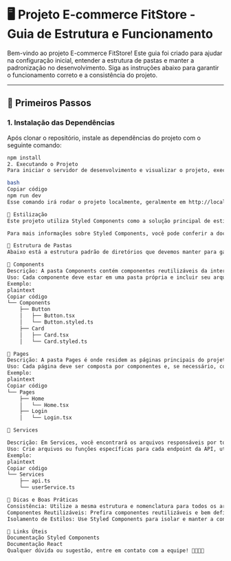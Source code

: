 # 🖥️ Projeto E-commerce FitStore - Guia de Estrutura e Funcionamento

Bem-vindo ao projeto E-commerce FitStore! Este guia foi criado para ajudar na configuração inicial, entender a estrutura de pastas e manter a padronização no desenvolvimento. Siga as instruções abaixo para garantir o funcionamento correto e a consistência do projeto.

---

## 🚀 Primeiros Passos

### 1. Instalação das Dependências
Após clonar o repositório, instale as dependências do projeto com o seguinte comando:
```bash
npm install
2. Executando o Projeto
Para iniciar o servidor de desenvolvimento e visualizar o projeto, execute:

bash
Copiar código
npm run dev
Esse comando irá rodar o projeto localmente, geralmente em http://localhost:3000, onde você pode acessar e visualizar as mudanças em tempo real.

🎨 Estilização
Este projeto utiliza Styled Components como a solução principal de estilização. Garanta que todos os estilos estejam encapsulados e reutilizáveis, criando um design consistente e facilitando a manutenção.

Para mais informações sobre Styled Components, você pode conferir a documentação oficial.

📂 Estrutura de Pastas
Abaixo está a estrutura padrão de diretórios que devemos manter para garantir a organização e a legibilidade do código. Cada pasta possui uma descrição de seu propósito e da melhor forma de utilizá-la.

🧩 Components
Descrição: A pasta Components contém componentes reutilizáveis da interface, como botões, inputs, cards, entre outros elementos independentes.
Uso: Cada componente deve estar em uma pasta própria e incluir seu arquivo .tsx e .styled.ts para os estilos.
Exemplo:
plaintext
Copiar código
└── Components
    ├── Button
    │   ├── Button.tsx
    │   └── Button.styled.ts
    ├── Card
    │   ├── Card.tsx
    │   └── Card.styled.ts

📄 Pages
Descrição: A pasta Pages é onde residem as páginas principais do projeto, como Home, Login, Dashboard, entre outras.
Uso: Cada página deve ser composta por componentes e, se necessário, conter subcomponentes específicos da página. Mantenha a responsabilidade de cada página clara e organizada.
Exemplo:
plaintext
Copiar código
└── Pages
    ├── Home
    │   └── Home.tsx
    ├── Login
    │   └── Login.tsx

🔌 Services

Descrição: Em Services, você encontrará os arquivos responsáveis por todas as chamadas à API. Centralizar essas funções facilita o gerenciamento e a reutilização de chamadas e configurações de rede.
Uso: Crie arquivos ou funções específicas para cada endpoint da API, utilizando o padrão de serviços e facilitando a manutenção e organização.
Exemplo:
plaintext
Copiar código
└── Services
    ├── api.ts
    └── userService.ts

📘 Dicas e Boas Práticas
Consistência: Utilize a mesma estrutura e nomenclatura para todos os arquivos e pastas.
Componentes Reutilizáveis: Prefira componentes reutilizáveis e bem definidos na pasta Components.
Isolamento de Estilos: Use Styled Components para isolar e manter a consistência de estilos entre os elementos.

🔗 Links Úteis
Documentação Styled Components
Documentação React
Qualquer dúvida ou sugestão, entre em contato com a equipe! 👩‍💻👨‍💻
